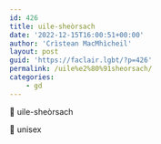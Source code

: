 ```yaml
---
id: 426
title: uile-sheòrsach
date: '2022-12-15T16:00:51+00:00'
author: 'Crìstean MacMhìcheil'
layout: post
guid: 'https://faclair.lgbt/?p=426'
permalink: /uile%e2%80%91sheorsach/
categories:
    - gd
---
```


&#x1f3f4;&#xe0067;&#xe0062;&#xe0073;&#xe0063;&#xe0074;&#xe007f; uile-sheòrsach

&#x1f3f4;&#xe0067;&#xe0062;&#xe0065;&#xe006e;&#xe0067;&#xe007f; unisex
